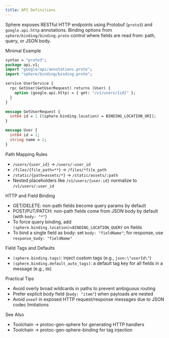 ```yaml
---
title: API Definitions
---
```


Sphere exposes RESTful HTTP endpoints using Protobuf (`proto3`) and `google.api.http` annotations. Binding options from `sphere/binding/binding.proto` control where fields are read from: path, query, or JSON body.

Minimal Example
```protobuf
syntax = "proto3";
package api.v1;
import "google/api/annotations.proto";
import "sphere/binding/binding.proto";

service UserService {
  rpc GetUser(GetUserRequest) returns (User) {
    option (google.api.http) = { get: "/v1/users/{id}" };
  }
}

message GetUserRequest {
  int64 id = 1 [(sphere.binding.location) = BINDING_LOCATION_URI];
}

message User {
  int64 id = 1;
  string name = 2;
}
```

Path Mapping Rules
- `/users/{user_id}` → `/users/:user_id`
- `/files/{file_path=**}` → `/files/*file_path`
- `/static/{path=assets/*}` → `/static/assets/:path`
- Nested placeholders like `/v1/users/{user.id}` normalize to `/v1/users/:user_id`

HTTP and Field Binding
- GET/DELETE: non-path fields become query params by default
- POST/PUT/PATCH: non-path fields come from JSON body by default (with `body: "*"`)
- To force query binding, add `(sphere.binding.location)=BINDING_LOCATION_QUERY` on fields
- To bind a single field as body: set `body: "fieldName"`; for response, use `response_body: "fieldName"`

Field Tags and Defaults
- `(sphere.binding.tags)`: inject custom tags (e.g., `json:\"userId\"`)
- `(sphere.binding.default_auto_tags)`: a default tag key for all fields in a message (e.g., `db`)

Practical Tips
- Avoid overly broad wildcards in paths to prevent ambiguous routing
- Prefer explicit body field (`body: "item"`) when payloads are nested
- Avoid `oneof` in exposed HTTP request/response messages due to JSON codec limitations

See Also
- Toolchain → protoc-gen-sphere for generating HTTP handlers
- Toolchain → protoc-gen-sphere-binding for tag injection

